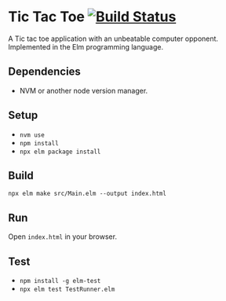 # Tic Tac Toe [![Build Status](https://travis-ci.org/the-wheels-on-the-ouroboros/tikki-takky-tavvi.svg?branch=master)](https://travis-ci.org/the-wheels-on-the-ouroboros/tikki-takky-tavvi)

A Tic tac toe application with an unbeatable computer opponent. Implemented in the Elm programming language.

## Dependencies

- NVM or another node version manager.

## Setup

- `nvm use`
- `npm install`
- `npx elm package install`

## Build

`npx elm make src/Main.elm --output index.html`

## Run

Open `index.html` in your browser.

## Test

- `npm install -g elm-test`
- `npx elm test TestRunner.elm`
